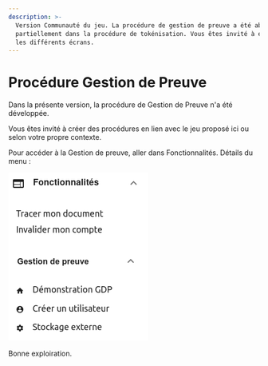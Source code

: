```yaml
---
description: >-
  Version Communauté du jeu. La procédure de gestion de preuve a été abordée
  partiellement dans la procédure de tokénisation. Vous êtes invité à explorer
  les différents écrans.
---
```


# Procédure Gestion de Preuve

Dans la présente version, la procédure de Gestion de Preuve n'a été développée.

Vous êtes invité à créer des procédures en lien avec le jeu proposé ici ou selon votre propre contexte.



Pour accéder à la Gestion de preuve, aller dans Fonctionnalités. Détails du menu : 

![Les menus pour la Gestion de Preuve. Avec les fonctionnalités associées.](<../.gitbook/assets/image (10).png>)

Bonne exploiration.
